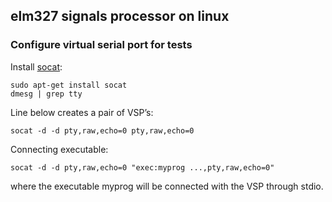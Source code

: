 ## elm327 signals processor on linux  

### Configure virtual serial port for tests  
Install [socat](http://www.dest-unreach.org/socat/doc/socat.html):  
```
sudo apt-get install socat
dmesg | grep tty
```  
Line below creates a pair of VSP’s:  
```
socat -d -d pty,raw,echo=0 pty,raw,echo=0
```  
Connecting executable:  
```
socat -d -d pty,raw,echo=0 "exec:myprog ...,pty,raw,echo=0"
``` 
where the executable myprog will be connected with the VSP through stdio.  



